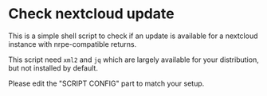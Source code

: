 # Check nextcloud update

This is a simple shell script to check if an update is available for a nextcloud instance with nrpe-compatible returns.

This script need `xml2` and `jq` which are largely available for your distribution, but not installed by default.

Please edit the "SCRIPT CONFIG" part to match your setup.
